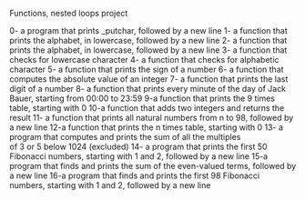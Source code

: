Functions, nested loops project

0- a program that prints _putchar, followed by a new line
1- a function that prints the alphabet, in lowercase, followed by a new line
2- a function that prints the alphabet, in lowercase, followed by a new line
3- a function that checks for lowercase character
4- a function that checks for alphabetic character
5- a function that prints the sign of a number
6- a function that computes the absolute value of an integer
7- a function that prints the last digit of a number
8- a function that prints every minute of the day of Jack Bauer, starting from 00:00 to 23:59
9-a function that prints the 9 times table, starting with 0
10-a function that adds two integers and returns the result
11- a function that prints all natural numbers from n to 98, followed by a new line
12-a function that prints the n times table, starting with 0
13- a program that computes and prints the sum of all the multiples of 3 or 5 below 1024 (excluded)
14- a program that prints the first 50 Fibonacci numbers, starting with 1 and 2, followed by a new line
15-a program that finds and prints the sum of the even-valued terms, followed by a new line
16-a program that finds and prints the first 98 Fibonacci numbers, starting with 1 and 2, followed by a new line
